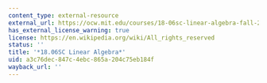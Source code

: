 ```yaml
---
content_type: external-resource
external_url: https://ocw.mit.edu/courses/18-06sc-linear-algebra-fall-2011
has_external_license_warning: true
license: https://en.wikipedia.org/wiki/All_rights_reserved
status: ''
title: '*18.06SC Linear Algebra*'
uid: a3c76dec-847c-4ebc-865a-204c75eb184f
wayback_url: ''
---
```

